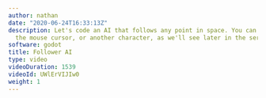 ```yaml
---
author: nathan
date: "2020-06-24T16:33:13Z"
description: Let's code an AI that follows any point in space. You can use it to follow
  the mouse cursor, or another character, as we'll see later in the series.
software: godot
title: Follower AI
type: video
videoDuration: 1539
videoId: UWlErVIJIw0
weight: 1
---
```


